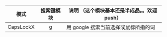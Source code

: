 
| 模式 | 搜索键模块   | 说明 （这个模块基本还是半成品。。欢迎push） |
| - | :-: | - |
| CapsLockX | g    | 用 google 搜索当前选择或鼠标所指的词 |